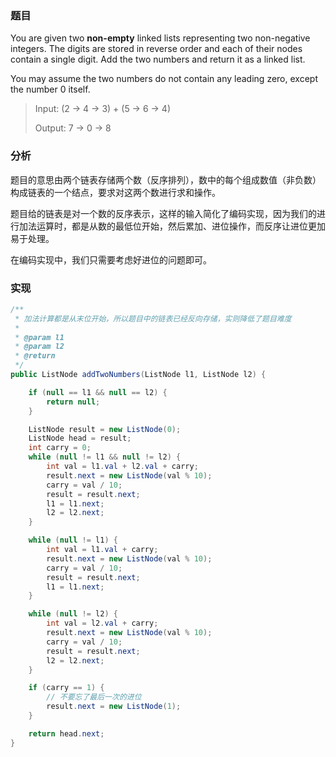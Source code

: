 ### 题目

You are given two __non-empty__ linked lists representing two non-negative integers. The digits are stored in reverse order and each of their nodes contain a single digit. Add the two numbers and return it as a linked list.

You may assume the two numbers do not contain any leading zero, except the number 0 itself.

> Input: (2 -> 4 -> 3) + (5 -> 6 -> 4)
>
> Output: 7 -> 0 -> 8

### 分析

题目的意思由两个链表存储两个数（反序排列），数中的每个组成数值（非负数）构成链表的一个结点，要求对这两个数进行求和操作。

题目给的链表是对一个数的反序表示，这样的输入简化了编码实现，因为我们的进行加法运算时，都是从数的最低位开始，然后累加、进位操作，而反序让进位更加易于处理。

在编码实现中，我们只需要考虑好进位的问题即可。

### 实现

```java
/**
 * 加法计算都是从末位开始，所以题目中的链表已经反向存储，实则降低了题目难度
 *
 * @param l1
 * @param l2
 * @return
 */
public ListNode addTwoNumbers(ListNode l1, ListNode l2) {

    if (null == l1 && null == l2) {
        return null;
    }

    ListNode result = new ListNode(0);
    ListNode head = result;
    int carry = 0;
    while (null != l1 && null != l2) {
        int val = l1.val + l2.val + carry;
        result.next = new ListNode(val % 10);
        carry = val / 10;
        result = result.next;
        l1 = l1.next;
        l2 = l2.next;
    }

    while (null != l1) {
        int val = l1.val + carry;
        result.next = new ListNode(val % 10);
        carry = val / 10;
        result = result.next;
        l1 = l1.next;
    }

    while (null != l2) {
        int val = l2.val + carry;
        result.next = new ListNode(val % 10);
        carry = val / 10;
        result = result.next;
        l2 = l2.next;
    }

    if (carry == 1) {
        // 不要忘了最后一次的进位
        result.next = new ListNode(1);
    }

    return head.next;
}
```
